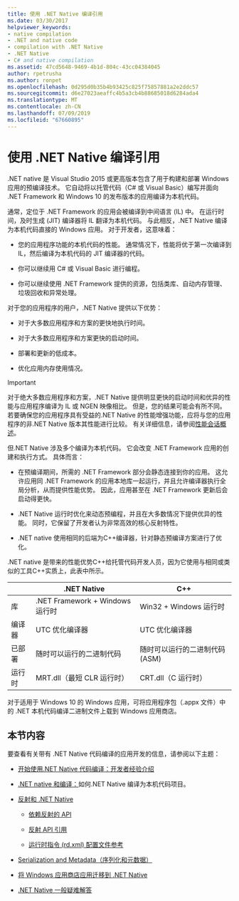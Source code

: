 ```yaml
---
title: 使用 .NET Native 编译引用
ms.date: 03/30/2017
helpviewer_keywords:
- native compilation
- .NET and native code
- compilation with .NET Native
- .NET Native
- C# and native compilation
ms.assetid: 47cd5648-9469-4b1d-804c-43cc04384045
author: rpetrusha
ms.author: ronpet
ms.openlocfilehash: 0d295d0b35b4b93425c825f75857881a2e2ddc57
ms.sourcegitcommit: d6e27023aeaffc4b5a3cb4b88685018d6284ada4
ms.translationtype: MT
ms.contentlocale: zh-CN
ms.lasthandoff: 07/09/2019
ms.locfileid: "67660895"
---
```

# <a name="compiling-apps-with-net-native"></a>使用 .NET Native 编译引用

.NET native 是 Visual Studio 2015 或更高版本包含了用于构建和部署 Windows 应用的预编译技术。 它自动将以托管代码（C# 或 Visual Basic）编写并面向 .NET Framework 和 Windows 10 的发布版本的应用编译为本机代码。

通常，定位于 .NET Framework 的应用会被编译到中间语言 (IL) 中。 在运行时间，及时生成 (JIT) 编译器将 IL 翻译为本机代码。 与此相反，.NET Native 编译为本机代码直接的 Windows 应用。 对于开发者，这意味着：

- 您的应用程序功能的本机代码的性能。 通常情况下，性能将优于第一次编译到 IL，然后编译为本机代码的 JIT 编译器的代码。

- 你可以继续用 C# 或 Visual Basic 进行编程。

- 你可以继续使用 .NET Framework 提供的资源，包括类库、自动内存管理、垃圾回收和异常处理。

对于您的应用程序的用户，.NET Native 提供以下优势：

- 对于大多数应用程序和方案的更快地执行时间。

- 对于大多数应用程序和方案更快的启动时间。

- 部署和更新的低成本。

- 优化应用内存使用情况。

> [!IMPORTANT]
> 对于绝大多数应用程序和方案，.NET Native 提供明显更快的启动时间和优异的性能与应用程序编译为 IL 或 NGEN 映像相比。 但是，您的结果可能会有所不同。 若要确保您的应用程序具有受益的.NET Native 的性能增强功能，应将与您的应用程序的非.NET Native 版本其性能进行比较。 有关详细信息，请参阅[性能会话概述](https://docs.microsoft.com/visualstudio/profiling/performance-session-overview)。

但.NET Native 涉及多个编译为本机代码。 它会改变 .NET Framework 应用的创建和执行方式。 具体而言：

- 在预编译期间，所需的 .NET Framework 部分会静态连接到你的应用。 这允许应用同 .NET Framework 的应用本地库一起运行，并且允许编译器执行全局分析，从而提供性能优势。 因此，应用甚至在 .NET Framework 更新后会启动得更快。

- .NET Native 运行时优化来动态预编程，并且在大多数情况下提供优异的性能。 同时，它保留了开发者认为非常高效的核心反射特性。

- .NET native 使用相同的后端为C++编译器，针对静态预编译方案进行了优化。

.NET native 是带来的性能优势C++给托管代码开发人员，因为它使用与相同或类似的工具C++实质上，此表中所示。

||.NET Native|C++|
|-|----------------------------------------------------------------|-----------|
|库|.NET Framework + Windows 运行时|Win32 + Windows 运行时|
|编译器|UTC 优化编译器|UTC 优化编译器|
|已部署|随时可以运行的二进制代码|随时可以运行的二进制代码 (ASM)|
|运行时|MRT.dll（最短 CLR 运行时）|CRT.dll（C 运行时）|

对于适用于 Windows 10 的 Windows 应用，可将应用程序包（.appx 文件）中的 .NET 本机代码编译二进制文件上载到 Windows 应用商店。

## <a name="in-this-section"></a>本节内容

要查看有关带有 .NET Native 代码编译的应用开发的信息，请参阅以下主题：

- [开始使用.NET Native 代码编译：开发者经验介绍](../../../docs/framework/net-native/getting-started-with-net-native.md)

- [.NET native 和编译：](../../../docs/framework/net-native/net-native-and-compilation.md)如何.NET Native 编译为本机代码项目。

- [反射和 .NET Native](../../../docs/framework/net-native/reflection-and-net-native.md)

  - [依赖反射的 API](../../../docs/framework/net-native/apis-that-rely-on-reflection.md)

  - [反射 API 引用](../../../docs/framework/net-native/net-native-reflection-api-reference.md)

  - [运行时指令 (rd.xml) 配置文件参考](../../../docs/framework/net-native/runtime-directives-rd-xml-configuration-file-reference.md)

- [Serialization and Metadata（序列化和元数据）](../../../docs/framework/net-native/serialization-and-metadata.md)

- [将 Windows 应用商店应用迁移到 .NET Native](../../../docs/framework/net-native/migrating-your-windows-store-app-to-net-native.md)

- [.NET Native 一般疑难解答](../../../docs/framework/net-native/net-native-general-troubleshooting.md)
